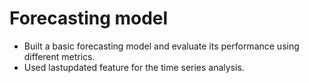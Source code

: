 # Forecasting model

* Built a basic forecasting model and evaluate its performance using different metrics.
* Used lastupdated feature for the time series analysis.
